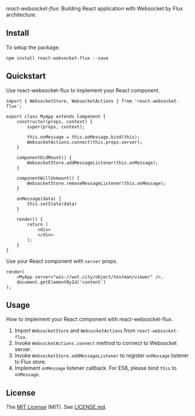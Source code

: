 
*react-websocket-flux*: Building React application with Websocket by Flux architecture.

## Install

To setup the package.

```
npm install react-websocket-flux --save
```

## Quickstart

Use react-websocket-flux to implement your React component.

```
import { WebsocketStore, WebsocketActions } from 'react-websocket-flux';

export class MyApp extends Component {
    constructor(props, context) {
        super(props, context);

        this.onMessage = this.onMessage.bind(this);
        WebsocketActions.connect(this.props.server);
    }

    componentDidMount() {
        WebsocketStore.addMessageListener(this.onMessage);
    }

    componentWillUnmount() {
        WebsocketStore.removeMessageListener(this.onMessage);      
    }

    onMessage(data) {
        this.setState(data)
    }

    render() {
        return (    
            <div>
            </div>
        );
    }
}
```

Use your React component with ```server``` props.

```
render(
	<MyApp server="wss://wot.city/object/testman/viewer" />,
    document.getElementById('content')
);
```

## Usage

How to implement your React component with react-websocket-flux.

1. Import ```WebsocketStore``` and ```WebsocketActions``` from ```react-websocket-flux```.
2. Invoke ```WebsocketActions.connect``` method to connect to Websocket server.
3. Invoke ```WebsocketStore.addMessageListener``` to register ```onMessage``` listener to Flux store.
4. Implement ```onMessage``` listener callback. For ES6, please bind ```this``` to ```onMessage```.

## License

The [MIT License](http://www.opensource.org/licenses/MIT) (MIT). See [LICENSE.md](LICENSE.md).
